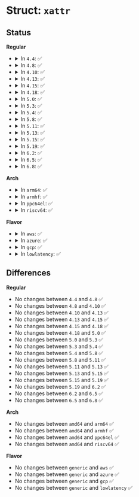 # Struct: <code>xattr</code>

## Status
<b>Regular</b>
<ul>
<li>
<details>
<summary>In <code>4.4</code>: ✅</summary>

```c
struct xattr {
    const char *name;
    void *value;
    size_t value_len;
};
```
</details>
</li>
<li>
<details>
<summary>In <code>4.8</code>: ✅</summary>

```c
struct xattr {
    const char *name;
    void *value;
    size_t value_len;
};
```
</details>
</li>
<li>
<details>
<summary>In <code>4.10</code>: ✅</summary>

```c
struct xattr {
    const char *name;
    void *value;
    size_t value_len;
};
```
</details>
</li>
<li>
<details>
<summary>In <code>4.13</code>: ✅</summary>

```c
struct xattr {
    const char *name;
    void *value;
    size_t value_len;
};
```
</details>
</li>
<li>
<details>
<summary>In <code>4.15</code>: ✅</summary>

```c
struct xattr {
    const char *name;
    void *value;
    size_t value_len;
};
```
</details>
</li>
<li>
<details>
<summary>In <code>4.18</code>: ✅</summary>

```c
struct xattr {
    const char *name;
    void *value;
    size_t value_len;
};
```
</details>
</li>
<li>
<details>
<summary>In <code>5.0</code>: ✅</summary>

```c
struct xattr {
    const char *name;
    void *value;
    size_t value_len;
};
```
</details>
</li>
<li>
<details>
<summary>In <code>5.3</code>: ✅</summary>

```c
struct xattr {
    const char *name;
    void *value;
    size_t value_len;
};
```
</details>
</li>
<li>
<details>
<summary>In <code>5.4</code>: ✅</summary>

```c
struct xattr {
    const char *name;
    void *value;
    size_t value_len;
};
```
</details>
</li>
<li>
<details>
<summary>In <code>5.8</code>: ✅</summary>

```c
struct xattr {
    const char *name;
    void *value;
    size_t value_len;
};
```
</details>
</li>
<li>
<details>
<summary>In <code>5.11</code>: ✅</summary>

```c
struct xattr {
    const char *name;
    void *value;
    size_t value_len;
};
```
</details>
</li>
<li>
<details>
<summary>In <code>5.13</code>: ✅</summary>

```c
struct xattr {
    const char *name;
    void *value;
    size_t value_len;
};
```
</details>
</li>
<li>
<details>
<summary>In <code>5.15</code>: ✅</summary>

```c
struct xattr {
    const char *name;
    void *value;
    size_t value_len;
};
```
</details>
</li>
<li>
<details>
<summary>In <code>5.19</code>: ✅</summary>

```c
struct xattr {
    const char *name;
    void *value;
    size_t value_len;
};
```
</details>
</li>
<li>
<details>
<summary>In <code>6.2</code>: ✅</summary>

```c
struct xattr {
    const char *name;
    void *value;
    size_t value_len;
};
```
</details>
</li>
<li>
<details>
<summary>In <code>6.5</code>: ✅</summary>

```c
struct xattr {
    const char *name;
    void *value;
    size_t value_len;
};
```
</details>
</li>
<li>
<details>
<summary>In <code>6.8</code>: ✅</summary>

```c
struct xattr {
    const char *name;
    void *value;
    size_t value_len;
};
```
</details>
</li>
</ul>
<b>Arch</b>
<ul>
<li>
<details>
<summary>In <code>arm64</code>: ✅</summary>

```c
struct xattr {
    const char *name;
    void *value;
    size_t value_len;
};
```
</details>
</li>
<li>
<details>
<summary>In <code>armhf</code>: ✅</summary>

```c
struct xattr {
    const char *name;
    void *value;
    size_t value_len;
};
```
</details>
</li>
<li>
<details>
<summary>In <code>ppc64el</code>: ✅</summary>

```c
struct xattr {
    const char *name;
    void *value;
    size_t value_len;
};
```
</details>
</li>
<li>
<details>
<summary>In <code>riscv64</code>: ✅</summary>

```c
struct xattr {
    const char *name;
    void *value;
    size_t value_len;
};
```
</details>
</li>
</ul>
<b>Flavor</b>
<ul>
<li>
<details>
<summary>In <code>aws</code>: ✅</summary>

```c
struct xattr {
    const char *name;
    void *value;
    size_t value_len;
};
```
</details>
</li>
<li>
<details>
<summary>In <code>azure</code>: ✅</summary>

```c
struct xattr {
    const char *name;
    void *value;
    size_t value_len;
};
```
</details>
</li>
<li>
<details>
<summary>In <code>gcp</code>: ✅</summary>

```c
struct xattr {
    const char *name;
    void *value;
    size_t value_len;
};
```
</details>
</li>
<li>
<details>
<summary>In <code>lowlatency</code>: ✅</summary>

```c
struct xattr {
    const char *name;
    void *value;
    size_t value_len;
};
```
</details>
</li>
</ul>

## Differences
<b>Regular</b>
<ul>
<li>
No changes between <code>4.4</code> and <code>4.8</code> ✅
</li>
<li>
No changes between <code>4.8</code> and <code>4.10</code> ✅
</li>
<li>
No changes between <code>4.10</code> and <code>4.13</code> ✅
</li>
<li>
No changes between <code>4.13</code> and <code>4.15</code> ✅
</li>
<li>
No changes between <code>4.15</code> and <code>4.18</code> ✅
</li>
<li>
No changes between <code>4.18</code> and <code>5.0</code> ✅
</li>
<li>
No changes between <code>5.0</code> and <code>5.3</code> ✅
</li>
<li>
No changes between <code>5.3</code> and <code>5.4</code> ✅
</li>
<li>
No changes between <code>5.4</code> and <code>5.8</code> ✅
</li>
<li>
No changes between <code>5.8</code> and <code>5.11</code> ✅
</li>
<li>
No changes between <code>5.11</code> and <code>5.13</code> ✅
</li>
<li>
No changes between <code>5.13</code> and <code>5.15</code> ✅
</li>
<li>
No changes between <code>5.15</code> and <code>5.19</code> ✅
</li>
<li>
No changes between <code>5.19</code> and <code>6.2</code> ✅
</li>
<li>
No changes between <code>6.2</code> and <code>6.5</code> ✅
</li>
<li>
No changes between <code>6.5</code> and <code>6.8</code> ✅
</li>
</ul>
<b>Arch</b>
<ul>
<li>
No changes between <code>amd64</code> and <code>arm64</code> ✅
</li>
<li>
No changes between <code>amd64</code> and <code>armhf</code> ✅
</li>
<li>
No changes between <code>amd64</code> and <code>ppc64el</code> ✅
</li>
<li>
No changes between <code>amd64</code> and <code>riscv64</code> ✅
</li>
</ul>
<b>Flavor</b>
<ul>
<li>
No changes between <code>generic</code> and <code>aws</code> ✅
</li>
<li>
No changes between <code>generic</code> and <code>azure</code> ✅
</li>
<li>
No changes between <code>generic</code> and <code>gcp</code> ✅
</li>
<li>
No changes between <code>generic</code> and <code>lowlatency</code> ✅
</li>
</ul>
